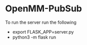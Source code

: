 # OpenMM-PubSub

To run the server run the following

  - export FLASK_APP=server.py
  - python3 -m flask run

